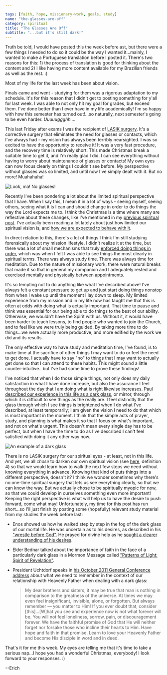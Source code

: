 ```yaml
---

tags: [faith, hope, missionary-work, goals, study]
name: "the-glasses-are-off"
category: spiritual
title: "The Glasses Are Off"
subtitle: "...but it's still dark!"
---
```

Truth be told, I would have posted this the week before ast, but there were a few things I needed to do so it could be the way I wanted it...mainly, I wanted to make a Portuguese translation before I posted it. There's two reasons for this: 1) the process of translation is good for thinking about the content and 2) I like having more content available for my Brazilian friends as well as the rest. :)

Most of my life for the last week has been about vision.

Finals came and went - studying for them was a rigorous adaptation to my schedule. It's for this reason that I didn't get to posting something for y'all for last week. I was able to not only hit my goal for grades, but exceed them. I've done better than I ever have in my life academically! I'm so happy with how this semester has turned out!...so naturally, next semester's going to be even harder. *Uuuuuggghh....*

This last Friday after exams I was the recipient of [LASIK surgery](http://en.wikipedia.org/wiki/LASIK). It's a corrective surgery that eliminates the need for glasses or contacts, which I've always had - my vision has always been terribly nearsighted. I was so excited to have the opportunity to receive it! It was a very fast procedure, and the recovery time is relatively short. This made Christmas break a suitable time to get it, and I'm really glad I did. I can see everything without having to worry about maintenance of glasses or contacts! My own eyes can now focus clearly on things I couldn't see before. My perspective without glasses was so limited, and until now I've simply dealt with it. But no more! Muahahaha!

![Look, ma! No glasses!](http://i.imgur.com/2RJvKZM.jpg)

Recently I've been pondering a lot about the limited spiritual perspective that I have. When I say this, I mean it in a lot of ways - seeing myself, seeing others, seeing what it is I can and should change in order to do things the way the Lord expects me to. I think the Christmas is a time where many are reflective about these changes, like I've mentioned in my [previous spiritual post](/spiritual/2014/12/07/his-gifts-are-many/). I've actually been reading a lot lately about just how limited our spiritual vision is, and [how we are expected to behave with it](https://www.youtube.com/watch?v=zDEXQ-GTYTs).

In direct relation to this, there's a lot of things I think I'm still studying forensically about my mission lifestyle. I didn't realize it at the time, but there was a lot of small mechanisms that truly [enforced doing things in order](https://www.lds.org/scriptures/bofm/mosiah/4.27?lang=eng#26), which was when I felt I was able to see things the most clearly in spiritual terms. There was always study time. There was always time for meditation. Due to the nature of missionary work, there were natural breaks that made it so that in general my companion and I adequately rested and exercised mentally and physically between appointments.

It's so tempting not to do anything like what I've described above! I've always felt a constant pressure to get up and just start doing things nonstop from when I wake up until the moment I lay down to sleep. My limited experience from my mission and in my life now has taught me that this is often at odds with doing what is actually important. That time to pause and think was essential for our being able to do things to the best of our ability. Otherwise, we wouldn't have the Spirit with us. Without it, it would have been harder to teach lessons, to find people who wanted to join the Church, and to feel like we were truly being guided. By taking more time to do things...we were actually more productive, and more edified by the work we did and its results.

The only effective way to have study and meditation time, I've found, is to make time at the sacrifice of other things I may want to do or feel the need to get done. I actually have to say "no" to things that I may want to actually get done so that I can attend to these habits. This might sound a little counter-intuitive...but I've had some time to prove these findings!

I've noticed that when I do those simple things, not only does my daily satisfaction in what I have done increase, but also the assurance I feel throughout the day that I am doing what is right likewise increases. [Paul described our experience in this life as a dark glass](https://www.lds.org/scriptures/nt/1-cor/13.12?lang=eng#11), or mirror, through which it is difficult to see things as the really are. I feel distinctly that the glass through which I see things is brightened when I do what I've described, at least temporarily; I am given the vision I need to do that which is most important in the moment. I think that the simple acts of prayer, study, and planning is what makes it so that I focus on what's important, and not on what's urgent. This doesn't mean every single day has to be perfect, but when I have the time to do as I've described I can't feel satisfied with doing it any other way now.

![An example of a dark glass](http://i.imgur.com/SQQW485.jpg)

There is no LASIK surgery for our spiritual eyes - at least, not in this life. And yet, we all *chose* to darken our own spiritual vision (see [here](https://www.lds.org/scriptures/gs/veil?lang=eng), definition 4) so that we would learn how to walk the next few steps we need without knowing everything in advance. Knowing that kind of puts things into a different perspective, doesn't it? I think we wonder sometimes why there's no one-time spiritual surgery that lets us see everything clearly, so that we can know the way. But we actually chose to be spiritually myopic for now, so that we could develop in ourselves something even more important! Keeping the right perspective is what will help us to have the desire to push forward, come what may! Unfortunately, my time for this post has run short...so I'll just finish by posting some (hopefully) relevant study material from my studies the week before last:

* Enos showed us how he walked step by step in the fog of the dark glass of our mortal life. He was uncertain as to his desires, as described in his ["wrestle before God"](https://www.lds.org/scriptures/bofm/enos/1.1-2?lang=eng#1). He prayed for divine help as he [sought a clearer understanding of his desires](https://www.lds.org/scriptures/nt/rom/8.24-26?lang=eng#23).
* Elder Bednar talked about the importance of faith in the face of a particularly dark glass in a Mormon Message called ["Patterns of Light: Spirit of Revelation"](https://www.youtube.com/watch?v=slTa15a3mp0).
* President Uchtdorf speaks in [his October 2011 General Conference address](https://www.lds.org/general-conference/2011/10/you-matter-to-him?lang=eng) about what we need to remember in the context of our relationship with Heavenly Father when dealing with a dark glass:

    > My dear brothers and sisters, it may be true that man is nothing in comparison to the greatness of the universe. At times we may even feel insignificant, invisible, alone, or forgotten. But always remember — you matter to Him! If you ever doubt that, consider [this]...[W]hat you see and experience now is not what forever will be. You will not feel loneliness, sorrow, pain, or discouragement forever. We have the faithful promise of God that He will neither forget nor forsake those who incline their hearts to Him. Have hope and faith in that promise. Learn to love your Heavenly Father and become His disciple in word and in deed.

That's it for me this week. My eyes are telling me that it's time to take a serious nap...I hope you had a wonderful Christmas, everybody! I look forward to your responses. :)

--Erich